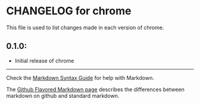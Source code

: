# CHANGELOG for chrome

This file is used to list changes made in each version of chrome.

## 0.1.0:

* Initial release of chrome

- - - 
Check the [Markdown Syntax Guide](http://daringfireball.net/projects/markdown/syntax) for help with Markdown.

The [Github Flavored Markdown page](http://github.github.com/github-flavored-markdown/) describes the differences between markdown on github and standard markdown.
